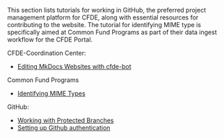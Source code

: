 This section lists tutorials for working in GitHub, the preferred project management platform for CFDE, along with essential resources for contributing to the website. The tutorial for identifying MIME type is specifically aimed at Common Fund Programs as part of their data ingest workflow for the CFDE Portal.

CFDE-Coordination Center:

   - [Editing MkDocs Websites with cfde-bot](https://www.nih-cfde.org/resource/editing-mkdocs-websites/)


Common Fund Programs

   - [Identifying MIME Types](https://www.nih-cfde.org/resource/mime-type-overview)

GitHub:

   - [Working with Protected Branches](https://www.nih-cfde.org/resource/working-with-protected-branches/)
   - [Setting up Github authentication](https://www.nih-cfde.org/resource/setting-up-github-authentication/)
